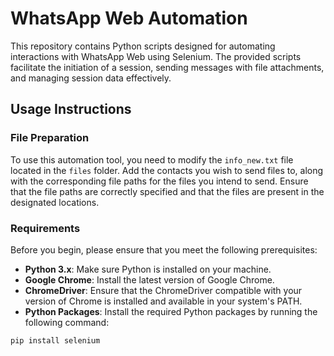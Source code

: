 # WhatsApp Web Automation

This repository contains Python scripts designed for automating interactions with WhatsApp Web using Selenium. The provided scripts facilitate the initiation of a session, sending messages with file attachments, and managing session data effectively.

## Usage Instructions

### File Preparation
To use this automation tool, you need to modify the `info_new.txt` file located in the `files` folder. Add the contacts you wish to send files to, along with the corresponding file paths for the files you intend to send. Ensure that the file paths are correctly specified and that the files are present in the designated locations.

### Requirements

Before you begin, please ensure that you meet the following prerequisites:

- **Python 3.x**: Make sure Python is installed on your machine.
- **Google Chrome**: Install the latest version of Google Chrome.
- **ChromeDriver**: Ensure that the ChromeDriver compatible with your version of Chrome is installed and available in your system's PATH.
- **Python Packages**: Install the required Python packages by running the following command:

```bash
pip install selenium

